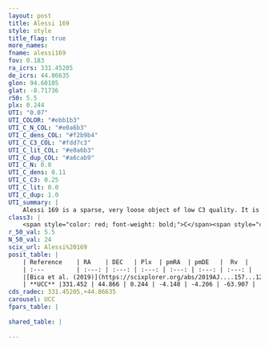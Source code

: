```yaml
---
layout: post
title: Alessi 169
style: style
title_flag: true
more_names: 
fname: alessi169
fov: 0.183
ra_icrs: 331.45205
de_icrs: 44.86635
glon: 94.60105
glat: -8.71736
r50: 5.5
plx: 0.244
UTI: "0.07"
UTI_COLOR: "#ebb1b3"
UTI_C_N_COL: "#e0a6b3"
UTI_C_dens_COL: "#f2b9b4"
UTI_C_C3_COL: "#fdd7c3"
UTI_C_lit_COL: "#e0a6b3"
UTI_C_dup_COL: "#a6cab9"
UTI_C_N: 0.0
UTI_C_dens: 0.11
UTI_C_C3: 0.25
UTI_C_lit: 0.0
UTI_C_dup: 1.0
UTI_summary: |
    Alessi 169 is a sparse, very loose object of low C3 quality. It is rarely studied in the literature, with no articles listed in the last 6 years.<br><br><span style="color: #99180f; font-weight: bold;">Warning: </span>contains less than 25 stars with <i>P>0.5</i> estimated.
class3: |
    <span style="color: red; font-weight: bold;">C</span><span style="color: red; font-weight: bold;">C</span>
r_50_val: 5.5
N_50_val: 24
scix_url: Alessi%20169
posit_table: |
    | Reference    | RA    | DEC   | Plx  | pmRA  | pmDE   |  Rv  |
    | :---         | :---: | :---: | :---: | :---: | :---: | :---: |
    |[Bica et al. (2019)](https://scixplorer.org/abs/2019AJ....157...12B) | 331.411 | 44.869 | -- | -- | -- | -- |
    | **UCC** |331.452 | 44.866 | 0.244 | -4.148 | -4.206 | -63.907 | 
cds_radec: 331.45205,+44.86635
carousel: UCC
fpars_table: |
    
shared_table: |
    
---
```

